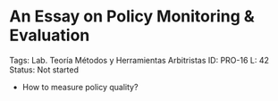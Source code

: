 # An Essay on Policy Monitoring & Evaluation

Tags: Lab. Teoría Métodos y Herramientas Arbitristas
ID: PRO-16
L: 42
Status: Not started

- How to measure policy quality?
